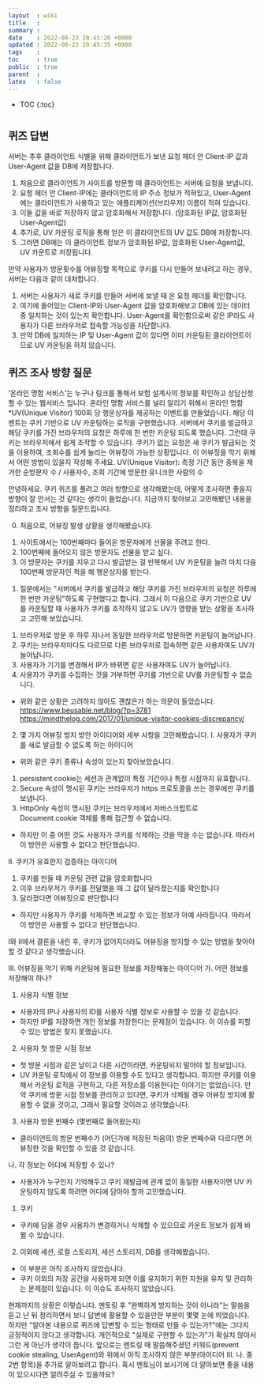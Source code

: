 ```yaml
---
layout  : wiki
title   : 
summary : 
date    : 2022-08-23 20:45:26 +0900
updated : 2022-08-23 20:45:35 +0900
tags    : 
toc     : true
public  : true
parent  : 
latex   : false
---
```

* TOC
{:toc}

# 
## 퀴즈 답변
서버는 추후 클라이언트 식별을 위해 클라이언트가 보낸 요청 헤더 안 Client-IP 값과 User-Agent 값을 DB에 저장합니다. 
1) 처음으로 클라이언트가 사이트를 방문할 때 클라이언트는 서버에 요청을 보냅니다.
2) 요청 헤더 안 Client-IP에는 클라이언트의 IP 주소 정보가 적혀있고, User-Agent에는 클라이언트가 사용하고 있는 애플리케이션(브라우저) 이름이 적혀 있습니다.
3) 이들 값을 바로 저장하지 않고 암호화해서 저장합니다. (암호화된 IP값, 암호화된 User-Agent값)
4) 추가로, UV 카운팅 로직을 통해 얻은 이 클라이언트의 UV 값도 DB에 저장합니다.
5) 그러면 DB에는 이 클라이언트 정보가 암호화된 IP값, 암호화된 User-Agent값, UV 카운트로 저장됩니다.

만약 사용자가 방문횟수를 어뷰징할 목적으로 쿠키를 다시 만들어 보내려고 하는 경우, 서버는 다음과 같이 대처합니다.
1) 서버는 사용자가 새로 쿠키를 만들어 서버에 보낼 때 온 요청 헤더를 확인합니다.
2) 여기에 들어있는 Client-IP와 User-Agent 값을 암호화해보고 DB에 있는 데이터 중 일치하는 것이 있는지 확인합니다.
User-Agent를 확인함으로써 같은 IP라도 사용자가 다른 브라우저로 접속할 가능성을 차단합니다.
4) 만약 DB에 일치하는 IP 및 User-Agent 값이 있다면 이미 카운팅된 클라이언트이므로 UV 카운팅을 하지 않습니다.

## 퀴즈 조사 방향 질문
‘온라인 명함 서비스’는 누구나 링크를 통해서 보험 설계사의 정보를 확인하고 상담신청 할 수 있는 웹서비스 입니다. 온라인 명함 서비스를 널리 알리기 위해서 온라인 명함 *UV(Unique Visitor) 100회 당 행운상자를 제공하는 이벤트를 만들었습니다.
해당 이벤트는 쿠키 기반으로 UV 카운팅하는 로직을 구현했습니다. 서버에서 쿠키를 발급하고 해당 쿠키를 가진 브라우저의 요청은 하루에 한 번만 카운팅 되도록 했습니다.
그런데 쿠키는 브라우저에서 쉽게 조작할 수 있습니다. 쿠키가 없는 요청은 새 쿠키가 발급되는 것을 이용하여, 조회수를 쉽게 늘리는 어뷰징이 가능한 상황입니다. 이 어뷰징을 막기 위해서 어떤 방법이 있을지 작성해 주세요.
UV(Unique Visitor): 측정 기간 동안 중복을 제거한 순방문자 수 / 사용자수, 조회 기간에 방문한 유니크한 사람의 수


안녕하세요. 쿠키 퀴즈를 풀려고 여러 방향으로 생각해봤는데, 어떻게 조사하면 좋을지 방향이 잘 안서는 것 같다는 생각이 들었습니다. 지금까지 찾아보고 고민해봤던 내용을 정리하고 조사 방향을 질문드립니다.

0. 처음으로, 어뷰징 발생 상황을 생각해봤습니다.
1) 사이트에서는 100번째마다 들어온 방문자에게 선물을 주려고 한다.
2) 100번째에 들어오지 않은 방문자도 선물을 받고 싶다.
3) 이 방문자는 쿠키를 지우고 다시 발급받는 걸 반복해서 UV 카운팅을 늘려 마치 다음 100번째 방문자인 척을 해 행운상자를 받는다.

1. 질문에서는 "서버에서 쿠키를 발급하고 해당 쿠키를 가진 브라우저의 요청은 하루에 한 번만 카운팅"하도록 구현했다고 합니다.
그래서 이 다음으로 쿠키 기반으로 UV를 카운팅할 때 사용자가 쿠키를 조작하지 않고도 UV가 영향을 받는 상황을 조사하고 고민해 보았습니다.
1) 브라우저로 방문 후 하루 지나서 동일한 브라우저로 방문하면 카운팅이 늘어납니다.
2) 쿠키는 브라우저마다도 다르므로 다른 브라우저로 접속하면 같은 사용자여도 UV가 늘어납니다.
3) 사용자가 기기를 변경해서 IP가 바뀌면 같은 사용자여도 UV가 늘어납니다.
4) 사용자가 쿠키를 수집하는 것을 거부하면 쿠키를 기반으로 UV를 카운팅할 수 없습니다.
- 위와 같은 상황은 고려하지 않아도 괜찮은가 하는 의문이 들었습니다.
https://www.beusable.net/blog/?p=3781
https://mindthelog.com/2017/01/unique-visitor-cookies-discrepancy/

2. 몇 가지 어뷰징 방지 방안 아이디어와 세부 사항을 고민해봤습니다.
I. 사용자가 쿠키를 새로 발급할 수 없도록 하는 아이디어
- 위와 같은 쿠키 종류나 속성이 있는지 찾아보았습니다.
1) persistent cookie는 세션과 관계없이 특정 기간이나 특정 시점까지 유효합니다.
2) Secure 속성이 명시된 쿠키는 브라우저가 https 프로토콜을 쓰는 경우에만 쿠키를 보냅니다.
3) HttpOnly 속성이 명시된 쿠키는 브라우저에서 자바스크립트로 Document.cookie 객체를 통해 접근할 수 없습니다.
- 하지만 이 중 어떤 것도 사용자가 쿠키를 삭제하는 것을 막을 수는 없습니다. 따라서 이 방안은 사용할 수 없다고 판단했습니다.

II. 쿠키가 유효한지 검증하는 아이디어
1) 쿠키를 만들 때 카운팅 관련 값을 암호화합니다
2) 이후 브라우저가 쿠키를 전달했을 때 그 값이 달라졌는지를 확인합니다
3) 달라졌다면 어뷰징으로 판단합니다
- 하지만 사용자가 쿠키를 삭제하면 비교할 수 있는 정보가 아예 사라집니다. 따라서 이 방안은 사용할 수 없다고 판단했습니다.

I와 II에서 결론을 내린 후, 쿠키가 없어지더라도 어뷰징을 방지할 수 있는 방법을 찾아야 할 것 같다고 생각했습니다.

III. 어뷰징을 막기 위해 카운팅에 필요한 정보를 저장해놓는 아이디어
가. 어떤 정보를 저장해야 하나?
1) 사용자 식별 정보
- 사용자의 IP나 사용자의 ID를 사용자 식별 정보로 사용할 수 있을 것 같습니다.
- 하지만 IP를 저장하면 개인 정보를 저장한다는 문제점이 있습니다. 이 이슈를 피할 수 있는 방법은 찾지 못했습니다.
2) 사용자 첫 방문 시점 정보
- 첫 방문 시점과 같은 날이고 다른 시간이라면, 카운팅되지 말아야 할 정보입니다.
- UV 카운팅 로직에서 이 정보를 이용할 수도 있다고 생각합니다. 하지만 쿠키를 이용해서 카운팅 로직을 구현하고, 다른 저장소를 이용한다는 이야기는 없었습니다. 만약 쿠키에 방문 시점 정보를 관리하고 있다면, 쿠키가 삭제될 경우 어뷰징 방지에 활용할 수 없을 것이고, 그래서 필요할 것이라고 생각했습니다.
3) 사용자 방문 번째수 (몇번째로 들어왔는지)
- 클라이언트의 방문 번째수가 (어딘가에 저장된 처음의) 방문 번째수와 다르다면 어뷰징한 것을 확인할 수 있을 것 같습니다.

나. 각 정보는 어디에 저장할 수 있나?
- 사용자가 누구인지 기억해두고 쿠키 재발급에 관계 없이 동일한 사용자이면 UV 카운팅하지 않도록 하려면 어디에 담아야 할까 고민했습니다.
1) 쿠키
- 쿠키에 담을 경우 사용자가 변경하거나 삭제할 수 있으므로 카운트 정보가 쉽게 바뀔 수 있습니다.
2) 이외에 세션, 로컬 스토리지, 세션 스토리지, DB를 생각해봤습니다.
- 이 부분은 아직 조사하지 않았습니다.
- 쿠키 이외의 저장 공간을 사용하게 되면 이를 유지하기 위한 자원을 유지 및 관리하는 문제점이 있습니다. 이 이슈도 조사하지 않았습니다.

현재까지의 상황은 이렇습니다.
멘토링 후 "완벽하게 방지하는 것이 아니라"는 말씀을 듣고 난 뒤 정리하면서 보니 답변에 활용할 수 있을만한 부분이 몇몇 눈에 띄었습니다. 하지만 "알아본 내용으로 퀴즈에 답변할 수 있는 형태로 만들 수 있는가?"에는 그다지 긍정적이지 않다고 생각합니다. 개인적으로 "실제로 구현할 수 있는가"가 확실치 않아서 그런 게 아닌가 생각이 듭니다.
앞으로는 멘토링 때 말씀해주셨던 키워드(prevent cookie stealing, UserAgent)와 위에서 아직 조사하지 않은 부분(아이디어 III. 나. 중 2번 항목)을 추가로 알아보려고 합니다. 혹시 멘토님이 보시기에 더 알아보면 좋을 내용이 있으시다면 알려주실 수 있을까요?
